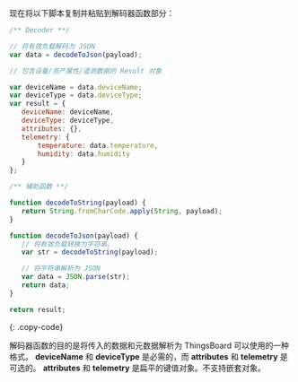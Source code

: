 现在将以下脚本复制并粘贴到解码器函数部分：

```javascript
/** Decoder **/

// 将有效负载解码为 JSON
var data = decodeToJson(payload);

// 包含设备/资产属性/遥测数据的 Result 对象

var deviceName = data.deviceName;
var deviceType = data.deviceType;
var result = {
   deviceName: deviceName,
   deviceType: deviceType,
   attributes: {},
   telemetry: {
       temperature: data.temperature,
       humidity: data.humidity
   }
};

/** 辅助函数 **/

function decodeToString(payload) {
   return String.fromCharCode.apply(String, payload);
}

function decodeToJson(payload) {
   // 将有效负载转换为字符串。
   var str = decodeToString(payload);

   // 将字符串解析为 JSON
   var data = JSON.parse(str);
   return data;
}

return result;
``` 
{: .copy-code}


解码器函数的目的是将传入的数据和元数据解析为 ThingsBoard 可以使用的一种格式。
**deviceName** 和 **deviceType** 是必需的，而 **attributes** 和 **telemetry** 是可选的。
**attributes** 和 **telemetry** 是扁平的键值对象。不支持嵌套对象。